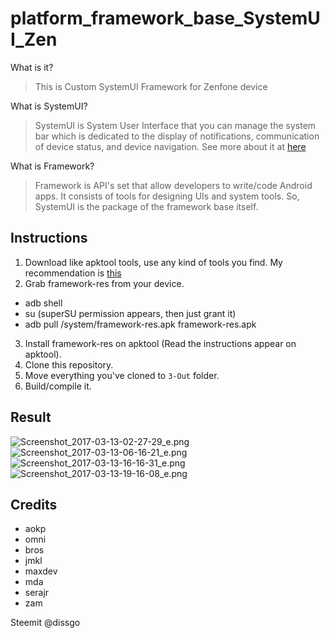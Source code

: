 # platform_framework_base_SystemUI_Zen
What is it?
>This is Custom SystemUI Framework for Zenfone device

What is SystemUI?
>SystemUI is System User Interface that you can manage the system bar which is dedicated to the display of notifications, communication of device status, and device navigation. See more about it at [here](https://developer.android.com/training/system-ui/index.html)

What is Framework?
>Framework is API's set that allow developers to write/code Android apps. It consists of tools for designing UIs and system tools. So, SystemUI is the package of the framework base itself.

## Instructions
1. Download like apktool tools, use any kind of tools you find. My recommendation is [this](https://forum.xda-developers.com/showthread.php?t=2639400)
2. Grab framework-res from your device.
* adb shell
* su (superSU permission appears, then just grant it)
* adb pull /system/framework-res.apk framework-res.apk
3. Install framework-res on apktool (Read the instructions appear on apktool).
4. Clone this repository.
5. Move everything you've cloned to `3-Out` folder.
6. Build/compile it.

## Result
![Screenshot_2017-03-13-02-27-29_e.png](https://res.cloudinary.com/hpiynhbhq/image/upload/v1515404080/jn7mlklsvfufpmuf99j4.png)
![Screenshot_2017-03-13-06-16-21_e.png](https://res.cloudinary.com/hpiynhbhq/image/upload/v1515404084/arc8yp1l4zzfhsdtkrrz.png)
![Screenshot_2017-03-13-16-16-31_e.png](https://res.cloudinary.com/hpiynhbhq/image/upload/v1515404088/s0rks54yqxfdaqh6c4de.png)
![Screenshot_2017-03-13-19-16-08_e.png](https://res.cloudinary.com/hpiynhbhq/image/upload/v1515404091/mmk8lsznazhl5nmcgnef.png)

## Credits
* aokp
* omni
* bros
* jmkl
* maxdev
* mda
* serajr
* zam

Steemit @dissgo
